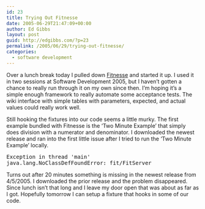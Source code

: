 ```yaml
---
id: 23
title: Trying Out Fitnesse
date: 2005-06-29T21:47:09+00:00
author: Ed Gibbs
layout: post
guid: http://edgibbs.com/?p=23
permalink: /2005/06/29/trying-out-fitnesse/
categories:
  - software development
---
```

Over a lunch break today I pulled down [Fitnesse](http://fitnesse.org/) and started it up. I used it in two sessions at Software Development 2005, but I haven&#8217;t gotten a chance to really run through it on my own since then. I&#8217;m hoping it&#8217;s a simple enough framework to really automate some acceptance tests. The wiki interface with simple tables with parameters, expected, and actual values could really work well.

Still hooking the fixtures into our code seems a little murky. The first example bundled with Fitnesse is the &#8216;Two Minute Example&#8217; that simply does division with a numerator and denominator. I downloaded the newest release and ran into the first little issue after I tried to run the &#8216;Two Minute Example&#8217; locally.

<pre>Exception in thread 'main' 
java.lang.NoClassDefFoundError: fit/FitServer</pre>

Turns out after 20 minutes something is missing in the newest release from 4/5/2005. I downloaded the prior release and the problem disappeared. Since lunch isn&#8217;t that long and I leave my door open that was about as far as I got. Hopefully tomorrow I can setup a fixture that hooks in some of our code.